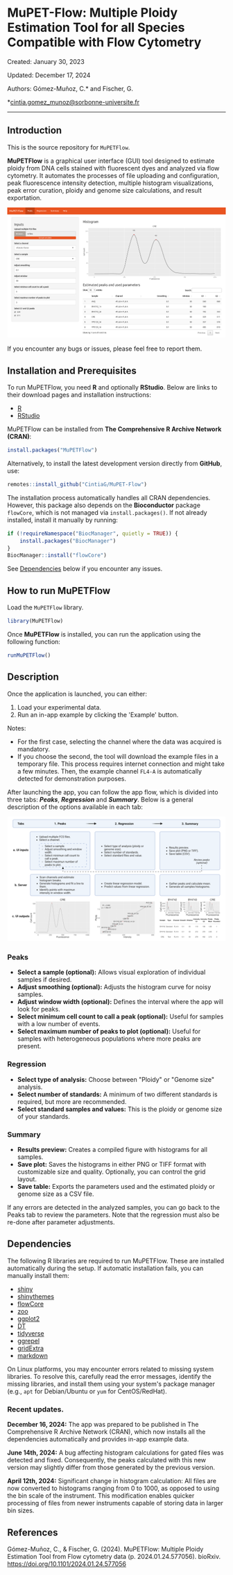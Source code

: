 # MuPET-Flow: Multiple Ploidy Estimation Tool for all Species Compatible with Flow Cytometry

Created: January 30, 2023

Updated: December 17, 2024

Authors: Gómez-Muñoz, C.* and Fischer, G.

*cintia.gomez_munoz@sorbonne-universite.fr

---

## Introduction

This is the source repository for `MuPETFlow`.

**MuPETFlow** is a graphical user interface (GUI) tool designed to estimate ploidy from DNA cells stained with fluorescent dyes and analyzed via flow cytometry. It automates the processes of file uploading and configuration, peak fluorescence intensity detection, multiple histogram visualizations, peak error curation, ploidy and genome size calculations, and result exportation.

![](man/figures/MuPET-Flow_Screenshot.png)

If you encounter any bugs or issues, please feel free to report them.

## Installation and Prerequisites

To run MuPETFlow, you need **R** and optionally **RStudio**. Below are links to their download pages and installation instructions:

* [R](https://cran.r-project.org/)
* [RStudio](https://posit.co/download/rstudio-desktop/)

MuPETFlow can be installed from **The Comprehensive R Archive Network (CRAN)**:

```r
install.packages("MuPETFlow")
```

Alternatively, to install the latest development version directly from **GitHub**, use:

```r
remotes::install_github("CintiaG/MuPET-Flow")
```

The installation process automatically handles all CRAN dependencies. However, this package also depends on the **Bioconductor** package `flowCore`, which is not managed via `install.packages()`. If not already installed, install it manually by running:

```r
if (!requireNamespace("BiocManager", quietly = TRUE)) {
    install.packages("BiocManager")
}
BiocManager::install("flowCore")
```

See [Dependencies](#Dependencies) below if you encounter any issues.

## How to run MuPETFlow

Load the `MuPETFlow` library.

```r
library(MuPETFlow)
```

Once **MuPETFlow** is installed, you can run the application using the following function:

```r
runMuPETFlow()
```

## Description

Once the application is launched, you can either:
1. Load your experimental data.
2. Run an in-app example by clicking the 'Example' button.

Notes:
* For the first case, selecting the channel where the data was acquired is mandatory.
* If you choose the second, the tool will download the example files in a temporary file. This process requires internet connection and might take a few minutes. Then, the example channel `FL4-A` is automatically detected for demonstration purposes.

After launching the app, you can follow the app flow, which is divided into three tabs: _**Peaks**_, _**Regression**_ and _**Summary**_.  Below is a general description of the options available in each tab:

![](man/figures/MuPET-Flow_Workflow.png)

### Peaks

* **Select a sample (optional):** Allows visual exploration of individual samples if desired.
* **Adjust smoothing (optional):** Adjusts the histogram curve for noisy samples.
* **Adjust window width (optional):** Defines the interval where the app will look for peaks.
* **Select minimum cell count to call a peak (optional):** Useful for samples with a low number of events.
* **Select maximum number of peaks to plot (optional):** Useful for samples with heterogeneous populations where more peaks are present.

### Regression

* **Select type of analysis:** Choose between "Ploidy" or "Genome size" analysis.
* **Select number of standards:** A minimum of two different standards is required, but more are recommended.
* **Select standard samples and values:** This is the ploidy or genome size of your standards.

### Summary

* **Results preview:** Creates a compiled figure with histograms for all samples.
* **Save plot:** Saves the histograms in either PNG or TIFF format with customizable size and quality. Optionally, you can control the grid layout.
* **Save table:** Exports the parameters used and the estimated ploidy or genome size as a CSV file.

If any errors are detected in the analyzed samples, you can go back to the Peaks tab to review the parameters. Note that the regression must also be re-done after parameter adjustments.

## Dependencies

The following R libraries are required to run MuPETFlow. These are installed automatically during the setup. If automatic installation fails, you can manually install them:

* [shiny](https://shiny.posit.co/r/getstarted/shiny-basics/lesson1/index.html)
* [shinythemes](https://rstudio.github.io/shinythemes/)
* [flowCore](https://bioconductor.org/packages/release/bioc/html/flowCore.html)
* [zoo](https://CRAN.R-project.org/package=zoo)
* [ggplot2](https://ggplot2.tidyverse.org/)
* [DT](https://rstudio.github.io/DT/)
* [tidyverse](https://www.tidyverse.org/packages/)
* [ggrepel](https://CRAN.R-project.org/package=ggrepel)
* [gridExtra](https://CRAN.R-project.org/package=gridExtra)
* [markdown](https://CRAN.R-project.org/package=markdown)

On Linux platforms, you may encounter errors related to missing system libraries. To resolve this, carefully read the error messages, identify the missing libraries, and install them using your system's package manager (e.g., `apt` for Debian/Ubuntu or `yum` for CentOS/RedHat).

### Recent updates.

**December 16, 2024:** The app was prepared to be published in The Comprehensive R Archive Network (CRAN), which now installs all the dependencies automatically and provides in-app example data.

**June 14th, 2024:** A bug affecting histogram calculations for gated files was detected and fixed. Consequently, the peaks calculated with this new version may slightly differ from those generated by the previous version.

**April 12th, 2024:** Significant change in histogram calculation: All files are now converted to histograms ranging from 0 to 1000, as opposed to using the bin scale of the instrument. This modification enables quicker processing of files from newer instruments capable of storing data in larger bin sizes.

## References

Gómez-Muñoz, C., & Fischer, G. (2024). MuPETFlow: Multiple Ploidy Estimation Tool from Flow cytometry data (p. 2024.01.24.577056). bioRxiv. https://doi.org/10.1101/2024.01.24.577056
